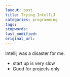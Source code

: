 ```yaml
---
layout: post
title: Trying IntelliJ
categories: programming
tags:
stopwords:
last_modified:
original_url:
---
```


Intellij was a disaster for me.

<!--more-->

* start up is very slow
* Good for projects only
